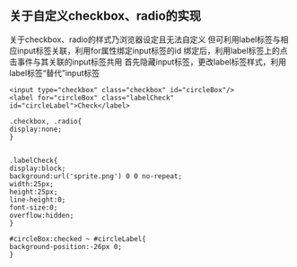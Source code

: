 ## 关于自定义checkbox、radio的实现

关于checkbox、radio的样式乃浏览器设定且无法自定义
但可利用label标签与相应input标签关联，利用for属性绑定input标签的id
绑定后，利用label标签上的点击事件与其关联的input标签共用
首先隐藏input标签，更改label标签样式，利用label标签“替代”input标签

```
<input type="checkbox" class="checkbox" id="circleBox"/>
<label for="circleBox" class="labelCheck" id="circleLabel">Check</label>
```
```
.checkbox, .radio{
display:none;
}


.labelCheck{
display:block;
background:url('sprite.png') 0 0 no-repeat;
width:25px;
height:25px;
line-height:0;
font-size:0;
overflow:hidden;
}

#circleBox:checked ~ #circleLabel{
background-position:-26px 0;
}


```